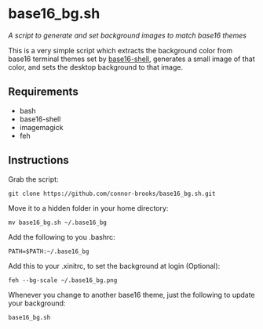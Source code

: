 # base16_bg.sh
*A script to generate and set background images to match base16 themes*

This is a very simple script which extracts the background color from base16 terminal themes set by [base16-shell](https://github.com/chriskempson/base16-shell), generates a small image of that color, and sets the desktop background to that image.

## Requirements
* bash
* base16-shell
* imagemagick
* feh
## Instructions 
Grab the script:

`git clone https://github.com/connor-brooks/base16_bg.sh.git`

Move it to a hidden folder in your home directory:

`mv base16_bg.sh ~/.base16_bg`

Add the following to you .bashrc:

`PATH=$PATH:~/.base16_bg`

Add this to your .xinitrc, to set the background at login (Optional):

`feh --bg-scale ~/.base16_bg.png`

Whenever you change to another base16 theme, just the following to update your background: 

`base16_bg.sh`


